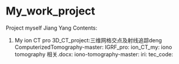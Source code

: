 # My_work_project
Project myself Jiang Yang 
Contents:
1. My ion CT pro
   3D_CT_project:三维网格交点及射线追踪deng
   ComputerizedTomography-master:
   IGRF_pro:
   ion_CT_my:
   iono tomography 相关.docx:
   iono-tomography-master:
   iri:
   tec_code:
